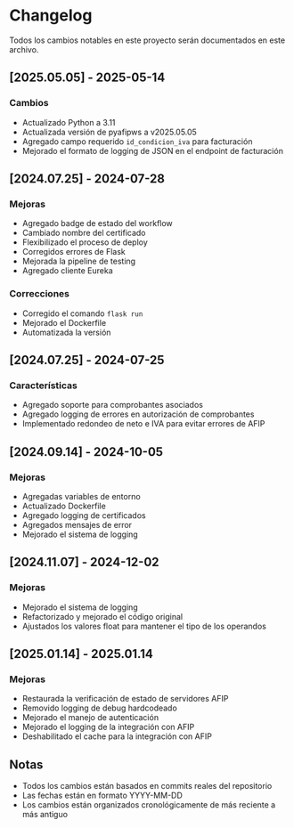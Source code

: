 # Changelog

Todos los cambios notables en este proyecto serán documentados en este archivo.

## [2025.05.05] - 2025-05-14

### Cambios
- Actualizado Python a 3.11
- Actualizada versión de pyafipws a v2025.05.05
- Agregado campo requerido `id_condicion_iva` para facturación
- Mejorado el formato de logging de JSON en el endpoint de facturación

## [2024.07.25] - 2024-07-28

### Mejoras
- Agregado badge de estado del workflow
- Cambiado nombre del certificado
- Flexibilizado el proceso de deploy
- Corregidos errores de Flask
- Mejorada la pipeline de testing
- Agregado cliente Eureka

### Correcciones
- Corregido el comando `flask run`
- Mejorado el Dockerfile
- Automatizada la versión

## [2024.07.25] - 2024-07-25

### Características
- Agregado soporte para comprobantes asociados
- Agregado logging de errores en autorización de comprobantes
- Implementado redondeo de neto e IVA para evitar errores de AFIP

## [2024.09.14] - 2024-10-05

### Mejoras
- Agregadas variables de entorno
- Actualizado Dockerfile
- Agregado logging de certificados
- Agregados mensajes de error
- Mejorado el sistema de logging

## [2024.11.07] - 2024-12-02

### Mejoras
- Mejorado el sistema de logging
- Refactorizado y mejorado el código original
- Ajustados los valores float para mantener el tipo de los operandos

## [2025.01.14] - 2025.01.14

### Mejoras
- Restaurada la verificación de estado de servidores AFIP
- Removido logging de debug hardcodeado
- Mejorado el manejo de autenticación
- Mejorado el logging de la integración con AFIP
- Deshabilitado el cache para la integración con AFIP

## Notas
- Todos los cambios están basados en commits reales del repositorio
- Las fechas están en formato YYYY-MM-DD
- Los cambios están organizados cronológicamente de más reciente a más antiguo 
